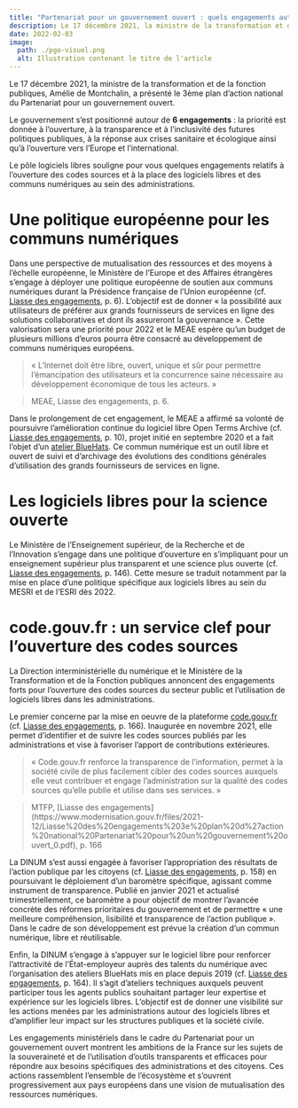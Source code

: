 ```yaml
---
title: "Partenariat pour un gouvernement ouvert : quels engagements autour des logiciels libres ?"
description: Le 17 décembre 2021, la ministre de la transformation et de la fonction publiques, Amélie de Montchalin, a présenté le 3ème plan d’action national du Partenariat pour un gouvernement ouvert.
date: 2022-02-03
image:
  path: ./pgo-visuel.png
  alt: Illustration contenant le titre de l'article
---
```


Le 17 décembre 2021, la ministre de la transformation et de la fonction publiques, Amélie de Montchalin, a présenté le 3ème plan d’action national du Partenariat pour un gouvernement ouvert.

Le gouvernement s’est positionné autour de **6 engagements** : la priorité est donnée à l’ouverture, à la transparence et à l’inclusivité des futures politiques publiques, à la réponse aux crises sanitaire et écologique ainsi qu’à l’ouverture vers l’Europe et l’international.

Le pôle logiciels libres souligne pour vous quelques engagements relatifs à l’ouverture des codes sources et à la place des logiciels libres et des communs numériques au sein des administrations.

# Une politique européenne pour les communs numériques

Dans une perspective de mutualisation des ressources et des moyens à l’échelle européenne, le Ministère de l’Europe et des Affaires étrangères s’engage à déployer une politique européenne de soutien aux communs numériques durant la Présidence française de l’Union européenne (cf. [Liasse des engagements](https://www.modernisation.gouv.fr/files/2021-12/Liasse%20des%20engagements%203e%20plan%20d%27action%20national%20Partenariat%20pour%20un%20gouvernement%20ouvert_0.pdf), p. 6). L’objectif est de donner « la possibilité aux utilisateurs de préférer aux grands fournisseurs de services en ligne des solutions collaboratives et dont ils assureront la gouvernance ». Cette valorisation sera une priorité pour 2022 et le MEAE espère qu’un budget de plusieurs millions d’euros pourra être consacré au développement de communs numériques européens.

<blockquote>
« L’Internet doit être libre, ouvert, unique et sûr pour permettre l’émancipation des utilisateurs et la concurrence saine nécessaire au développement économique de tous les acteurs. »
</blockquote>

<blockquote>
MEAE, Liasse des engagements, p. 6.
</blockquote>

Dans le prolongement de cet engagement, le MEAE a affirmé sa volonté de poursuivre l’amélioration continue du logiciel libre Open Terms Archive (cf. [Liasse des engagements](https://www.modernisation.gouv.fr/files/2021-12/Liasse%20des%20engagements%203e%20plan%20d%27action%20national%20Partenariat%20pour%20un%20gouvernement%20ouvert_0.pdf), p. 10), projet initié en septembre 2020 et a fait l’objet d’un [atelier BlueHats](https://communs.numerique.gouv.fr/ateliers/open-terms-archive/). Ce commun numérique est un outil libre et ouvert de suivi et d’archivage des évolutions des conditions générales d’utilisation des grands fournisseurs de services en ligne.

# Les logiciels libres pour la science ouverte

Le Ministère de l’Enseignement supérieur, de la Recherche et de l’Innovation s’engage dans une politique d’ouverture en s’impliquant pour un enseignement supérieur plus transparent et une science plus ouverte (cf. [Liasse des engagements](https://www.modernisation.gouv.fr/files/2021-12/Liasse%20des%20engagements%203e%20plan%20d%27action%20national%20Partenariat%20pour%20un%20gouvernement%20ouvert_0.pdf), p. 146). Cette mesure se traduit notamment par la mise en place d’une politique spécifique aux logiciels libres au sein du MESRI et de l‘ESRI dès 2022.

# code.gouv.fr : un service clef pour l’ouverture des codes sources

La Direction interministérielle du numérique et le Ministère de la Transformation et de la Fonction publiques annoncent des engagements forts pour l’ouverture des codes sources du secteur public et l’utilisation de logiciels libres dans les administrations.

Le premier concerne par la mise en oeuvre de la plateforme [code.gouv.fr](https://code.gouv.fr) (cf. [Liasse des engagements](https://www.modernisation.gouv.fr/files/2021-12/Liasse%20des%20engagements%203e%20plan%20d%27action%20national%20Partenariat%20pour%20un%20gouvernement%20ouvert_0.pdf), p. 166). Inaugurée en novembre 2021, elle permet d’identifier et de suivre les codes sources publiés par les administrations et vise à favoriser l’apport de contributions extérieures.

<blockquote>
« Code.gouv.fr renforce la transparence de l’information, permet à la société civile de plus facilement cibler des codes sources auxquels elle veut contribuer et engage l’administration sur la qualité des codes sources qu’elle publie et utilise dans ses services. »
</blockquote>

<blockquote>
MTFP, [Liasse des engagements](https://www.modernisation.gouv.fr/files/2021-12/Liasse%20des%20engagements%203e%20plan%20d%27action%20national%20Partenariat%20pour%20un%20gouvernement%20ouvert_0.pdf), p. 166
</blockquote>
	
La DINUM s’est aussi engagée à favoriser l’appropriation des résultats de l’action publique par les citoyens (cf. [Liasse des engagements](https://www.modernisation.gouv.fr/files/2021-12/Liasse%20des%20engagements%203e%20plan%20d%27action%20national%20Partenariat%20pour%20un%20gouvernement%20ouvert_0.pdf), p. 158) en poursuivant le déploiement d’un baromètre spécifique, agissant comme instrument de transparence. Publié en janvier 2021 et actualisé trimestriellement, ce baromètre a pour objectif de montrer l’avancée concrète des réformes prioritaires du gouvernement et de permettre « une meilleure compréhension, lisibilité et transparence de l’action publique ». Dans le cadre de son développement est prévue la création d’un commun numérique, libre et réutilisable.

Enfin, la DINUM s’engage à s’appuyer sur le logiciel libre pour renforcer l’attractivité de l’État-employeur auprès des talents du numérique avec l’organisation des ateliers BlueHats mis en place depuis 2019 (cf. [Liasse des engagements](https://www.modernisation.gouv.fr/files/2021-12/Liasse%20des%20engagements%203e%20plan%20d%27action%20national%20Partenariat%20pour%20un%20gouvernement%20ouvert_0.pdf), p. 164). Il s’agit d’ateliers techniques auxquels peuvent participer tous les agents publics souhaitant partager leur expertise et expérience sur les logiciels libres. L’objectif est de donner une visibilité sur les actions menées par les administrations autour des logiciels libres et d’amplifier leur impact sur les structures publiques et la société civile.

Les engagements ministériels dans le cadre du Partenariat pour un gouvernement ouvert montrent les ambitions de la France sur les sujets de la souveraineté et de l’utilisation d’outils transparents et efficaces pour répondre aux besoins spécifiques des administrations et des citoyens. Ces actions rassemblent l’ensemble de l’écosystème et s’ouvrent progressivement aux pays européens dans une vision de mutualisation des ressources numériques.
